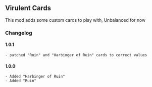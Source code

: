 ## Virulent Cards ##
This mod adds some custom cards to play with, Unbalanced for now

### Changelog

#### 1.0.1
    - patched "Ruin" and "Harbinger of Ruin" cards to correct values

#### 1.0.0
    - Added "Harbinger of Ruin"
    - Added "Ruin"
